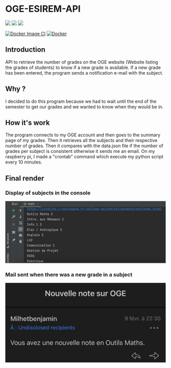 # OGE-ESIREM-API

<img src="https://img.shields.io/badge/Python-FFD43B?style=for-the-badge&logo=python&logoColor=blue" /> <img src="https://img.shields.io/badge/Flask-000000?style=for-the-badge&logo=flask&logoColor=white" /> <img src="https://img.shields.io/badge/Docker-2CA5E0?style=for-the-badge&logo=docker&logoColor=white" />

[![Docker Image CI](https://github.com/benjamin-milhet/API-OGE-ESIREM/actions/workflows/docker-image.yml/badge.svg)](https://github.com/benjamin-milhet/API-OGE-ESIREM/actions/workflows/docker-image.yml)
[![Docker](https://github.com/benjamin-milhet/API-OGE-ESIREM/actions/workflows/docker-publish.yml/badge.svg)](https://github.com/benjamin-milhet/API-OGE-ESIREM/actions/workflows/docker-publish.yml)

## Introduction
API to retrieve the number of grades on the OGE website (Website listing the grades of students) to know if a new grade is available. If a new grade has been entered, the program sends a notification e-mail with the subject.

## Why ?
I decided to do this program because we had to wait until the end of the semester to get our grades and we wanted to know when they would be in.

## How it's work
The program connects to my OGE account and then goes to the summary page of my grades. Then it retrieves all the subjects and their respective number of grades. Then it compares with the data.json file if the number of grades per subject is consistent otherwise it sends me an email. On my raspberry pi, I made a "crontab" command which execute my python script every 10 minutes.

## Final render
### Display of subjects in the console
![alt text](https://github.com/Orchanyne/API-OGE-ESIREM/blob/master/result.png)
### Mail sent when there was a new grade in a subject
![alt text](https://github.com/Orchanyne/API-OGE-ESIREM/blob/master/email.png)
